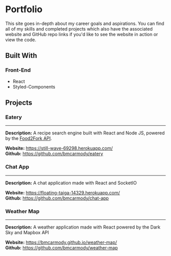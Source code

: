 # Portfolio

This site goes in-depth about my career goals and aspirations. You can find all of my skills and completed projects which also have the associated website and GitHub repo links if you'd like to see the website in action or view the code.

## Built With

### Front-End

- React
- Styled-Components

## Projects
### Eatery
---
<strong>Description:</strong> A recipe search engine built with React and Node JS, powered by the [Food2Fork API](https://www.food2fork.com/about/api).

<strong>Website:</strong> https://still-wave-69298.herokuapp.com/  
<strong>Github:</strong> https://github.com/bmcarmody/eatery

### Chat App
---
<strong>Description:</strong> A chat application made with React and SocketIO


<strong>Website:</strong> https://floating-taiga-14329.herokuapp.com/  
<strong>Github:</strong> https://github.com/bmcarmody/chat-app

### Weather Map
---
<strong>Description:</strong> A weather application made with React powered by the Dark Sky and Mapbox API


<strong>Website:</strong> https://bmcarmody.github.io/weather-map/  
<strong>Github:</strong> https://github.com/bmcarmody/weather-map
